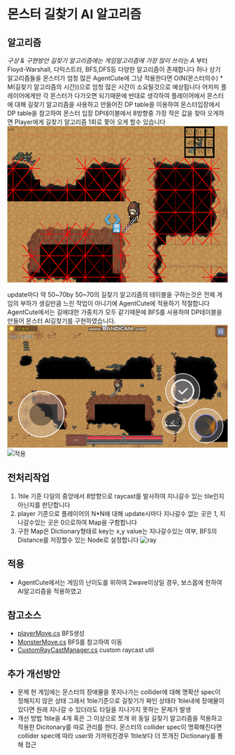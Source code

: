 
# 몬스터 길찾기 AI 알고리즘

## 알고리즘
*구상 & 구현방안
길찾기 알고리즘에는 게임알고리즘에 가장 많이 쓰이는 A* 부터 Floyd-Warshall, 다익스트라, BFS,DFS등 다양한 알고리즘이 존재합니다
허나 상기 알고리즘들을 몬스터가 엄청 많은 AgentCute에 그냥 적용한다면 O(N(몬스터의수) * M(길찾기 알고리즘의 시간))으로 엄청 많은 시간이 소요될것으로 예상됩니다
어차피 플레이어에게만 각 몬스터가 다가오면 되기때문에 반대로 생각하여 플레이어에서 몬스터에 대해 길찾기 알고리즘을 사용하고
만들어진 DP table을 이용하여 몬스터입장에서 DP table을 참고하여 몬스터 입장 DP테이블에서 8방향중 
가장 작은 값을 찾아 오게하면 Player에게 길찾기 알고리즘 1회로 쫓아 오게 할수 있습니다
![가장가까운방향](./1.png)

update마다 약 50~70by 50~70의 길찾기 알고리즘의 테이블을 구하는것은 전체 게임의 부하가 생길만큼 느린 작업이 아니기에 AgentCute에 적용하기 적절합니다
AgentCute에서는 길에대한 가중치가 모두 같기때문에 BFS를 사용하여 DP테이블을 만들어 몬스터 AI길찾기를 구현하였습니다.
![미적용](./2.gif)
![적용](./3.gif)

## 전처리작업
1. 1tile 기준 다일의 중앙에서 8방향으로 raycast를 발사하여 지나갈수 있는 tile인지 아닌지를 판단합니다
2. player 기준으로 플레이어의 N*N에 대해 update시마다 지나갈수 없는 곳은 1, 지나갈수있는 곳은 0으로하여 Map을 구함합니다
3. 구한 Map은 Dictionary형태로 key는 x,y value는 지나갈수있는 여부, BFS의 Distance를 저장할수 있는 Node로 설정합니다
![ray](./4.gif)

## 적용
* AgentCute에서는 게임의 난이도를 위하여 2wave이상일 경우, 보스몹에 한하여 AI알고리즘을 적용하였고 

## 참고소스
* [playerMove.cs](../Assets/Scripts/Unit/Player/PlayerMove.cs)
BFS생성
* [MonsterMove.cs](../Assets/Scripts/Unit/Monster/MonsterMove/MonsterMove.cs)
BFS를 참고하여 이동
* [CustomRayCastManager.cs](../Assets/Scripts/RayCastManager/CustomRayCastManager.cs)
custom raycast util


## 추가 개선방안 
* 문제 
현 게임에는 몬스터의 장애물을 못지나가는 collider에 대해 명확산 spec이 정해지지 않은 상태
그래서 1tile기준으로 길찾기가 짜인 상태라 1tile내에 장애물이 있다면 원래 지나갈 수 있더라도 타일을 지나가지 못하는 문제가 발생
* 개선 방법
1tile을 4개 혹은 그 이상으로 쪼개 위 동일 길찾기 알고리즘을 적용하고 적용한 Dicitonary를 따로 관리를 한다.
몬스터의 collider spec이 명확해진다면 collider spec에 따라 user와 가까워진경우 1tile보다 더 쪼개진 Dictionary를 통해 접근
